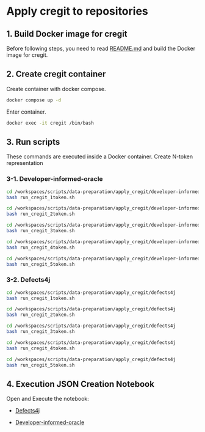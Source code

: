 # Apply cregit to repositories

## 1. Build Docker image for cregit

Before following steps, you need to read [README.md](../../../docker/README.md#cregit) and build the Docker image for cregit.

## 2. Create cregit container

Create container with docker compose.

```bash
docker compose up -d
```

Enter container.

```bash
docker exec -it cregit /bin/bash
```

## 3. Run scripts

These commands are executed inside a Docker container.
Create N-token representation

### 3-1. Developer-informed-oracle

```bash
cd /workspaces/scripts/data-preparation/apply_cregit/developer-informed-oracle
bash run_cregit_1token.sh
```

```bash
cd /workspaces/scripts/data-preparation/apply_cregit/developer-informed-oracle
bash run_cregit_2token.sh
```

```bash
cd /workspaces/scripts/data-preparation/apply_cregit/developer-informed-oracle
bash run_cregit_3token.sh
```

```bash
cd /workspaces/scripts/data-preparation/apply_cregit/developer-informed-oracle
bash run_cregit_4token.sh
```

```bash
cd /workspaces/scripts/data-preparation/apply_cregit/developer-informed-oracle
bash run_cregit_5token.sh
```

### 3-2. Defects4j

```bash
cd /workspaces/scripts/data-preparation/apply_cregit/defects4j
bash run_cregit_1token.sh
```

```bash
cd /workspaces/scripts/data-preparation/apply_cregit/defects4j
bash run_cregit_2token.sh
```

```bash
cd /workspaces/scripts/data-preparation/apply_cregit/defects4j
bash run_cregit_3token.sh
```

```bash
cd /workspaces/scripts/data-preparation/apply_cregit/defects4j
bash run_cregit_4token.sh
```

```bash
cd /workspaces/scripts/data-preparation/apply_cregit/defects4j
bash run_cregit_5token.sh
```

## 4. Execution JSON Creation Notebook

Open and Execute the notebook:

- [Defects4j](./defects4j/create_json_for_szz.ipynb)

- [Developer-informed-oracle](./developer-informed-oracle/create_json_for_szz.ipynb)
